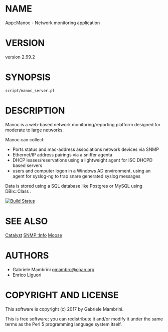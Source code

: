 # NAME

App::Manoc - Network monitoring application

# VERSION

version 2.99.2

# SYNOPSIS

    script/manoc_server.pl

# DESCRIPTION

Manoc is a web-based network monitoring/reporting platform designed for moderate to large networks.

Manoc can collect:

- Ports status and mac-address associations network devices via SNMP
- Ethernet/IP address pairings via a sniffer agenta
- DHCP leases/reservations using a lightweight agent for ISC DHCPD
based servers
- users and computer logon in a Windows AD environment, using an
agent for syslog-ng to trap snare generated syslog messages

Data is stored using a SQL database like Postgres or MySQL using DBIx::Class .

[![Build Status](https://travis-ci.org/ManocLabs/manoc.svg?branch=master)](https://travis-ci.org/ManocLabs/manoc)

# SEE ALSO

[Catalyst](https://metacpan.org/pod/Catalyst) [SNMP::Info](https://metacpan.org/pod/SNMP::Info) [Moose](https://metacpan.org/pod/Moose)

# AUTHORS

- Gabriele Mambrini <gmambro@cpan.org>
- Enrico Liguori

# COPYRIGHT AND LICENSE

This software is copyright (c) 2017 by Gabriele Mambrini.

This is free software; you can redistribute it and/or modify it under
the same terms as the Perl 5 programming language system itself.
